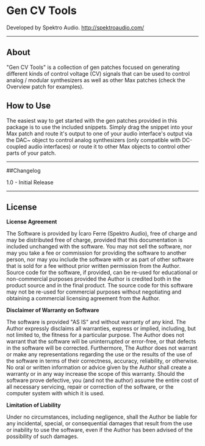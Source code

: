 # Gen CV Tools

Developed by Spektro Audio.
http://spektroaudio.com/

---

## About

"Gen CV Tools" is a collection of gen patches focused on generating different kinds of control voltage (CV) signals that can be used to control analog / modular synthesizers as well as other Max patches (check the Overview patch for examples).

## How to Use

The easiest way to get started with the gen patches provided in this package is to use the included snippets. 
Simply drag the snippet into your Max patch and route it's output to one of your audio interface's output via the DAC~ object to control analog synthesizers (only compatible with DC-coupled audio interfaces) or route it to other Max objects to control other parts of your patch.

---

##Changelog

1.0 - Initial Release

---

## License

**License Agreement**

The Software is provided by Ícaro Ferre (Spektro Audio), free of charge and may be distributed free of charge, provided that this documentation is included unchanged with the software. You may not sell the software, nor may you take a fee or commission for providing the software to another person, nor may you include the software with or as part of other software that is sold for a fee without prior written permission from the Author.  Source code for the software, if provided, can be re-used for educational or non-commercial purposes provided the Author is credited both in the product source and in the final product.  The source code for this software may not be re-used for commercial purposes without negotiating and obtaining a commercial licensing agreement from the Author.

**Disclaimer of Warranty on Software**

The software is provided "AS IS" and without warranty of any kind. The Author expressly disclaims all warranties, express or implied, including, but not limited to, the fitness for a particular purpose. The Author does not warrant that the software will be uninterrupted or error-free, or that defects in the software will be corrected. Furthermore, The Author does not warrant or make any representations regarding the use or the results of the use of the software in terms of their correctness, accuracy, reliability, or otherwise. No oral or written information or advice given by the Author shall create a warranty or in any way increase the scope of this warranty. Should the software prove defective, you (and not the author) assume the entire cost of all necessary servicing, repair or correction of the software, or the computer system with which it is used. 

**Limitation of Liability**

Under no circumstances, including negligence, shall the Author be liable for any incidental, special, or consequential damages that result from the use or inability to use the software, even if the Author has been advised of the possibility of such damages.
